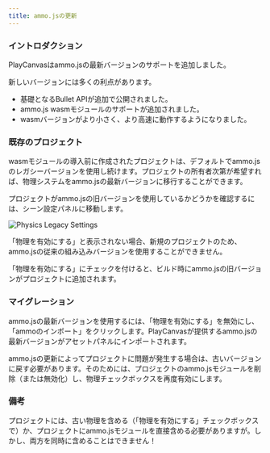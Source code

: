 ```yaml
---
title: ammo.jsの更新
---
```


### イントロダクション

PlayCanvasはammo.jsの最新バージョンのサポートを追加しました。

新しいバージョンには多くの利点があります。

- 基礎となるBullet APIが追加で公開されました。
- ammo.js wasmモジュールのサポートが追加されました。
- wasmバージョンがより小さく、より高速に動作するようになりました。

### 既存のプロジェクト

wasmモジュールの導入前に作成されたプロジェクトは、デフォルトでammo.jsのレガシーバージョンを使用し続けます。プロジェクトの所有者次第が希望すれば、物理システムをammo.jsの最新バージョンに移行することができます。

プロジェクトがammo.jsの旧バージョンを使用しているかどうかを確認するには、シーン設定パネルに移動します。

![Physics Legacy Settings](/img/user-manual/physics/physics-legacy-settings.png)

「物理を有効にする」と表示されない場合、新規のプロジェクトのため、ammo.jsの従来の組み込みバージョンを使用することができません。

「物理を有効にする」にチェックを付けると、ビルド時にammo.jsの旧バージョンがプロジェクトに追加されます。

### マイグレーション

ammo.jsの最新バージョンを使用するには、「物理を有効にする」を無効にし、「ammoのインポート」をクリックします。PlayCanvasが提供するammo.jsの最新バージョンがアセットパネルにインポートされます。

ammo.jsの更新によってプロジェクトに問題が発生する場合は、古いバージョンに戻す必要があります。そのためには、プロジェクトのammo.jsモジュールを削除（または無効化）し、物理チェックボックスを再度有効にします。

### 備考

プロジェクトには、古い物理を含める（「物理を有効にする」チェックボックスで）か、プロジェクトにammo.jsモジュールを直接含める必要がありますが。しかし、両方を同時に含めることはできません！
